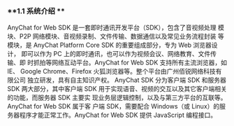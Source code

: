 ### **1.1 系统介绍 **

AnyChat for Web SDK 是一套即时通讯开发平台（SDK），包含了音视频处理 模块、P2P 网络模块、音视频录制、文件传输、数据通信以及常见业务流程封装 等模块，是 AnyChat Platform Core SDK 的重要组成部分，专为 Web 浏览器设计， 即可以作为 PC 上的即时通讯，也可以作为视频会议、网络教育、文件传输、即 时抓拍等网络互动平台。AnyChat for Web SDK 支持所有主流浏览器，如 IE、 Google Chrome、Firefox 火狐浏览器等。整个平台由广州佰锐网络科技有限公司 独立研发，具有自主知识产权。 AnyChat SDK 分为客户端 SDK 和服务器 SDK 两大部分，其中客户端 SDK 用于实现语音、视频的交互以及其它客户端相关的功能，而服务器 SDK 主要实 现业务层逻辑控制，以及与第三方平台的互联等。AnyChat for Web SDK 属于客 户端 SDK，需要配合 Windows（或 Linux）的服务器程序才能正常工作。AnyChat for Web SDK 提供 JavaScript 编程接口。

